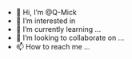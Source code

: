 - 👋 Hi, I’m @Q-Mick
- 👀 I’m interested in 
- 🌱 I’m currently learning ...
- 💞️ I’m looking to collaborate on ...
- 📫 How to reach me ...

<!---
Blockchain-Banditt/Blockchain-Banditt is a ✨ special ✨ repository because its `README.md` (this file) appears on your GitHub profile.
You can click the Preview link to take a look at your changes.
--->
